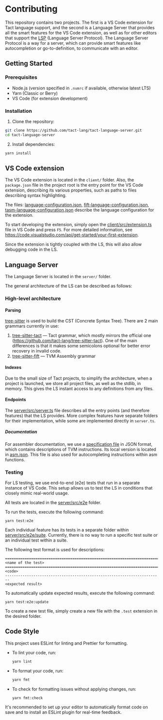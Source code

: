 # Contributing

This repository contains two projects. The first is a VS Code extension for Tact language support, and the second is a
Language Server that provides all the smart features for the VS Code extension, as well as for other editors that
support the [LSP](https://microsoft.github.io/language-server-protocol/) (Language Server Protocol). The Language Server
Protocol is a way for a server, which can provide smart features like autocompletion or go-to-definition, to communicate
with an editor.

## Getting Started

### Prerequisites

- Node.js (version specified in `.nvmrc` if available, otherwise latest LTS)
- Yarn (Classic or Berry)
- VS Code (for extension development)

### Installation

1. Clone the repository:

```bash
git clone https://github.com/tact-lang/tact-language-server.git
cd tact-language-server
```

2. Install dependencies:

```bash
yarn install
```

## VS Code extension

The VS Code extension is located in the `client/` folder. Also, the `package.json` file in the project root is the entry
point for the VS Code extension, describing its various properties, such as paths to files describing syntax
highlighting.

The
files: [language-configuration.json](language-configuration.json), [fift-language-configuration.json](fift-language-configuration.json), [tasm-language-configuration.json](tasm-language-configuration.json)
describe the language configuration for the extension.

To start developing the extension, simply open the [client/src/extension.ts](client/src/extension.ts) file in VS Code
and press `F5`. For more detailed information, see https://code.visualstudio.com/api/get-started/your-first-extension.

Since the extension is tightly coupled with the LS, this will also allow debugging code in the LS.

## Language Server

The Language Server is located in the `server/` folder.

The general architecture of the LS can be described as follows:

### High-level architecture

#### Parsing

[tree-sitter](https://tree-sitter.github.io/tree-sitter/) is used to build the CST (Concrete Syntax Tree). There are 2
main grammars currently in use:

1. [tree-sitter-tact](tree-sitter-tact) — Tact grammar, which mostly mirrors the official
   one (https://github.com/tact-lang/tree-sitter-tact). One of the main differences is that it makes some semicolons
   optional for better error recovery in invalid code.
2. [tree-sitter-fift](tree-sitter-fift) — TVM Assembly grammar

#### Indexes

Due to the small size of Tact projects, to simplify the architecture, when a project is launched, we store all project
files, as well as the stdlib, in memory. This gives the LS instant access to any definitions from any files.

#### Endpoints

The [server/src/server.ts](server/src/server.ts) file describes all the entry points (and therefore features) that the
LS provides.
More complex features have separate folders for their implementation, while some are implemented directly in
`server.ts`.

##### Documentation

For assembler documentation, we use a [specification file](https://github.com/ton-community/tvm-spec/issues) in JSON
format, which contains descriptions of TVM instructions. Its local version is located
in [asm.json](server/src/completion/data/asm.json). This file is also used for autocompleting instructions within asm
functions.

### Testing

For LS testing, we use end-to-end (e2e) tests that run in a separate instance of VS Code. This setup allows us to test
the LS in conditions that closely mimic real-world usage.

All tests are located in the [server/src/e2e](server/src/e2e) folder.

To run the tests, execute the following command:

```
yarn test:e2e
```

Each individual feature has its tests in a separate folder within [server/src/e2e/suite](server/src/e2e/suite).
Currently, there is no way to run a specific test suite or an individual test within a suite.

The following test format is used for descriptions:

```
========================================================================
<name of the test>
========================================================================
<code>
------------------------------------------------------------------------
<expected result>
```

To automatically update expected results, execute the following command:

```
yarn test:e2e:update
```

To create a new test file, simply create a new file with the `.test` extension in the desired folder.

## Code Style

This project uses ESLint for linting and Prettier for formatting.

- To lint your code, run:
    ```bash
    yarn lint
    ```
- To format your code, run:
    ```bash
    yarn fmt
    ```
- To check for formatting issues without applying changes, run:
    ```bash
    yarn fmt:check
    ```

It's recommended to set up your editor to automatically format code on save and to install an ESLint plugin for
real-time feedback.
